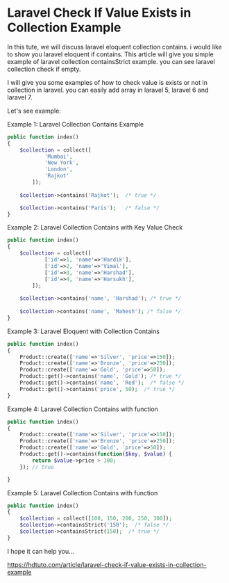 # Laravel Check If Value Exists in Collection Example

In this tute, we will discuss laravel eloquent collection contains. i would like to show you laravel eloquent if contains. This article will give you simple example of laravel collection containsStrict example. you can see laravel collection check if empty.

I will give you some examples of how to check value is exists or not in collection in laravel. you can easily add array in laravel 5, laravel 6 and laravel 7.

Let's see example:

Example 1: Laravel Collection Contains Example
```php
public function index()
{
    $collection = collect([
            'Mumbai',
            'New York',
            'London',
            'Rajkot'
        ]);
   
    $collection->contains('Rajkot');  /* true */

    $collection->contains('Paris');   /* false */
}
```
Example 2: Laravel Collection Contains with Key Value Check
```php
public function index()
{
    $collection = collect([
            ['id'=>1, 'name'=>'Hardik'],
            ['id'=>2, 'name'=>'Vimal'],
            ['id'=>3, 'name'=>'Harshad'],
            ['id'=>4, 'name'=>'Harsukh'],
        ]);
  
    $collection->contains('name', 'Harshad'); /* true */
  
    $collection->contains('name', 'Mahesh'); /* false */
}
```

Example 3: Laravel Eloquent with Collection Contains
```php
public function index()
{
    Product::create(['name'=>'Silver', 'price'=>150]);
    Product::create(['name'=>'Bronze', 'price'=>250]);
    Product::create(['name'=>'Gold', 'price'=>50]);
    Product::get()->contains('name', 'Gold'); /* true */
    Product::get()->contains('name', 'Red');  /* false */
    Product::get()->contains('price', 50);  /* true */
}
```
Example 4: Laravel Collection Contains with function
```php
public function index()
{
    Product::create(['name'=>'Silver', 'price'=>150]);
    Product::create(['name'=>'Bronze', 'price'=>250]);
    Product::create(['name'=>'Gold', 'price'=>50]);
    Product::get()->contains(function($key, $value) {
        return $value->price > 100;
    }); // true

}
```
Example 5: Laravel Collection Contains with function
```php
public function index()
{
    $collection = collect([100, 150, 200, 250, 300]);
    $collection->containsStrict('150');  /* false */
    $collection->containsStrict(150);  /* true */
}
```
I hope it can help you...

https://hdtuto.com/article/laravel-check-if-value-exists-in-collection-example

